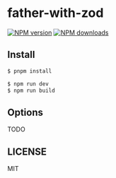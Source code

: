 # father-with-zod

[![NPM version](https://img.shields.io/npm/v/father-with-zod.svg?style=flat)](https://npmjs.org/package/father-with-zod)
[![NPM downloads](http://img.shields.io/npm/dm/father-with-zod.svg?style=flat)](https://npmjs.org/package/father-with-zod)

## Install

```bash
$ pnpm install
```

```bash
$ npm run dev
$ npm run build
```

## Options

TODO

## LICENSE

MIT
